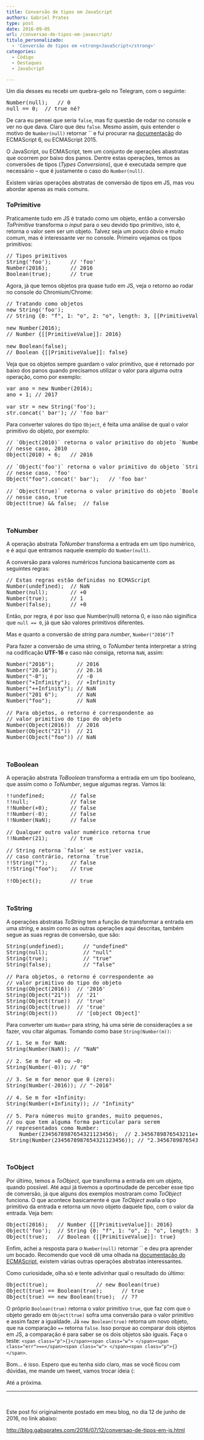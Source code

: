 ```yaml
---
title: Conversão de tipos em JavaScript
authors: Gabriel Prates
type: post
date: 2016-09-05
url: /conversao-de-tipos-em-javascript/
titulo_personalizado:
  - 'Conversão de tipos em <strong>JavaScript</strong>'
categories:
  - Código
  - Destaques
  - JavaScript

---
```

Um dia desses eu recebi um quebra-gelo no Telegram, com o seguinte:

<pre class="lang-javascript">Number(null);   // 0
null == 0;  // true né?
</pre>

De cara eu pensei que seria `false`, mas fiz questão de rodar no console e ver no que dava. Claro que deu `false`. Mesmo assim, quis entender o motivo de `Number(null)` retornar `` e fui procurar na [documentação][1] do ECMAScript 6, ou ECMAScript 2015.

O JavaScript, ou ECMAScript, tem um conjunto de operações abastratas que ocorrem por baixo dos panos. Dentre estas operações, temos as conversões de tipos (_Types Conversions_), que é executada sempre que necessário &#8211; que é justamente o caso do `Number(null)`.

Existem várias operações abstratas de conversão de tipos em JS, mas vou abordar apenas as mais comuns.

### ToPrimitive

Praticamente tudo em JS é tratado como um objeto, então a conversão _ToPrimitive_ transforma o _input_ para o seu devido tipo primitivo, isto é, retorna o valor sem ser um objeto. Talvez seja um pouco óbvio e muito comum, mas é interessante ver no console. Primeiro vejamos os tipos primitivos:

<pre class="lang-javascript">// Tipos primitivos
String('foo');      // 'foo'
Number(2016);       // 2016
Boolean(true);      // true
</pre>

Agora, já que temos objetos pra quase tudo em JS, veja o retorno ao rodar no console do Chromium/Chrome:

<pre class="lang-javascript">// Tratando como objetos
new String('foo');
// String {0: "f", 1: "o", 2: "o", length: 3, [[PrimitiveValue]]: "foo"}

new Number(2016);
// Number {[[PrimitiveValue]]: 2016}

new Boolean(false);
// Boolean {[[PrimitiveValue]]: false}
</pre>

Veja que os objetos sempre guardam o valor primitivo, que é retornado por baixo dos panos quando precisamos utilizar o valor para alguma outra operação, como por exemplo:

<pre class="lang-javascript">var ano = new Number(2016);
ano + 1; // 2017

var str = new String('foo');
str.concat(' bar'); // 'foo bar'
</pre>

Para converter valores do tipo `Object`, é feita uma análise de qual o valor primitivo do objeto, por exemplo:

<pre class="lang-javascript">// `Object(2010)` retorna o valor primitivo do objeto `Number`,
// nesse caso, 2010
Object(2010) + 6;   // 2016

// `Object('foo')` retorna o valor primitivo do objeto `String`,
// nesse caso, 'foo'
Object("foo").concat(' bar');   // 'foo bar'

// `Object(true)` retorna o valor primitivo do objeto `Boolean`,
// nesse caso, true
Object(true) && false;  // false
</pre>

&nbsp;

### ToNumber

A operação abstrata _ToNumber_ transforma a entrada em um tipo numérico, e é aqui que entramos naquele exemplo do `Number(null)`.

A conversão para valores numéricos funciona basicamente com as seguintes regras:

<pre class="lang-javascript">// Estas regras estão definidas no ECMAScript
Number(undefined);  // NaN
Number(null);       // +0
Number(true);       // 1
Number(false);      // +0
</pre>

Então, por regra, é por isso que Number(null) retorna 0, e isso não siginifica que `null == 0`, já que são valores primitivos diferentes.

Mas e quanto a conversão de _string_ para _number_, `Number("2016")`?

Para fazer a conversão de uma string, o _ToNumber_ tenta interpretar a string na codificação **UTF-16** e caso não consiga, retorna `NaN`, assim:

<pre class="lang-javascript">Number("2016");       // 2016
Number("20.16");      // 20.16
Number("-0");         // -0
Number("+Infinity");  // +Infinity
Number("++Infinity"); // NaN
Number("201 6");      // NaN
Number("foo");        // NaN

// Para objetos, o retorno é correspondente ao
// valor primitivo do tipo do objeto
Number(Object(2016))  // 2016
Number(Object("21"))  // 21
Number(Object("foo")) // NaN
</pre>

&nbsp;

### ToBoolean

A operação abstrata _ToBoolean_ transforma a entrada em um tipo booleano, que assim como o _ToNumber_, segue algumas regras. Vamos lá:

<pre class="lang-javascript">!!undefined;        // false
!!null;             // false
!!Number(+0);       // false
!!Number(-0);       // false
!!Number(NaN);      // false

// Qualquer outro valor numérico retorna true
!!Number(21);       // true

// String retorna `false` se estiver vazia,
// caso contrário, retorna `true`
!!String("");       // false
!!String("foo");    // true

!!Object();         // true
</pre>

&nbsp;

### ToString

A operações abstratas _ToString_ tem a função de transformar a entrada em uma _string_, e assim como as outras operações aqui descritas, também segue as suas regras de conversão, que são:

<pre class="lang-javascript">String(undefined);      // "undefined"
String(null);           // "null"
String(true);           // "true"
String(false);          // "false"

// Para objetos, o retorno é correspondente ao
// valor primitivo do tipo do objeto
String(Object(2016))  // '2016'
String(Object("21"))  // '21'
String(Object(true))  // 'true'
String(Object(true))  // 'true'
String(Object())      // '[object Object]'
</pre>

Para converter um `Number` para _string_, há uma série de considerações a se fazer, vou citar algumas. Tomando como base `String(Number(m))`:

<pre class="lang-javascript">// 1. Se m for NaN:
String(Number(NaN)); // "NaN"

// 2. Se m for +0 ou −0:
String(Number(-0)); // "0"

// 3. Se m for menor que 0 (zero):
String(Number(-2016)); // "-2016"

// 4. Se m for +Infinity:
String(Number(+Infinity)); // "Infinity"

// 5. Para números muito grandes, muito pequenos,
// ou que tem alguma forma particular para serem
// representados como Number:
    Number(2345678987654321123456);  // 2.3456789876543211e+21
 String(Number(2345678987654321123456)); // "2.3456789876543211e+21"
</pre>

&nbsp;

### ToObject

Por último, temos a _ToObject_, que transforma a entrada em um objeto, quando possível. Até aqui já tivemos a oportinudade de perceber esse tipo de conversão, já que alguns dos exemplos mostraram como _ToObject_ funciona. O que acontece basicamente é que _ToObject_ avalia o tipo primitivo da entrada e retorna um novo objeto daquele tipo, com o valor da entrada. Veja bem:

<pre class="lang-javascript">Object(2016);   // Number {[[PrimitiveValue]]: 2016}
Object('foo');  // String {0: "f", 1: "o", 2: "o", length: 3, [[PrimitiveValue]]: "foo"}
Object(true);   // Boolean {[[PrimitiveValue]]: true}
</pre>

Enfim, achei a resposta para o `Number(null)` retornar `` e deu pra aprender um bocado. Recomendo que você dê uma olhada na [documentação do ECMAScript][2], existem várias outras operações abstratas interessantes.

Como curiosidade, olha só e tente adivinhar qual o resultado do último:

<pre class="lang-javascript">Object(true);               // new Boolean(true)
Object(true) == Boolean(true);      // true
Object(true) == new Boolean(true);  // ??
</pre>

O próprio `Boolean(true)` retorna o valor primitivo `true`, que faz com que o objeto gerado em `Object(true)` sofra uma conversão para o valor primitivo e assim fazer a igualdade. Já `new Boolean(true)` retorna um novo objeto, que na comparação `==` retorna `false`. Isso porque ao comparar dois objetos em JS, a comparação é para saber se os dois objetos são iguais. Faça o teste: `<span class="p">{}</span><span class="w"> </span><span class="err">==</span><span class="w"> </span><span class="p">{}</span>`.

Bom… é isso. Espero que eu tenha sido claro, mas se você ficou com dúvidas, me mande um tweet, vamos trocar ideia (:

Até a próxima.

* * *

&nbsp;

Este post foi originalmente postado em meu blog, no dia 12 de junho de 2016, no link abaixo:
  
<a href="http://blog.gabsprates.com/2016/07/12/conversao-de-tipos-em-js.html" target="_blank">http://blog.gabsprates.com/2016/07/12/conversao-de-tipos-em-js.html</a>

 [1]: http://www.ecma-international.org/ecma-262/6.0/index.html#sec-type-conversion
 [2]: http://www.ecma-international.org/ecma-262/6.0/index.html